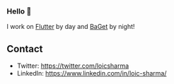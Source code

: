 ### Hello 👋

I work on [Flutter](https://github.com/flutter/flutter) by day and [BaGet](https://github.com/loic-sharma/BaGet) by night!

## Contact

* Twitter: https://twitter.com/loicsharma
* LinkedIn: https://www.linkedin.com/in/loic-sharma/

<!--
**loic-sharma/loic-sharma** is a ✨ _special_ ✨ repository because its `README.md` (this file) appears on your GitHub profile.

Here are some ideas to get you started:

- 🔭 I’m currently working on ...
- 🌱 I’m currently learning ...
- 👯 I’m looking to collaborate on ...
- 🤔 I’m looking for help with ...
- 💬 Ask me about ...
- 📫 How to reach me: ...
- 😄 Pronouns: ...
- ⚡ Fun fact: ...
-->
